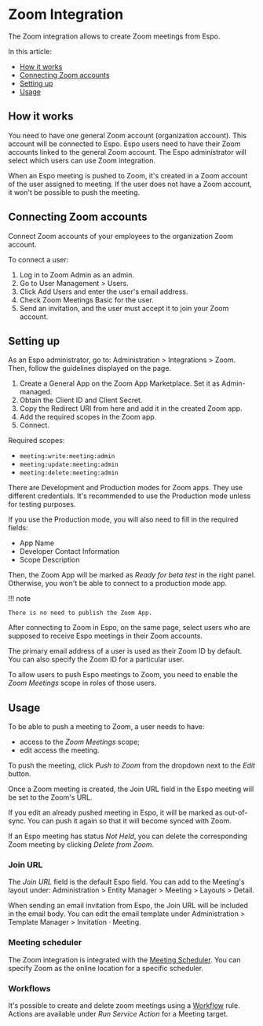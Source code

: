 # Zoom Integration

The Zoom integration allows to create Zoom meetings from Espo.

In this article:

* [How it works](#how-it-works)
* [Connecting Zoom accounts](#connecting-zoom-accounts)
* [Setting up](#setting-up)
* [Usage](#usage)

## How it works

You need to have one general Zoom account (organization account). This account will be connected to Espo. Espo users need to have their Zoom accounts linked to the general Zoom account. The Espo administrator will select which users can use Zoom integration.

When an Espo meeting is pushed to Zoom, it's created in a Zoom account of the user assigned to meeting. If the user does not have a Zoom account, it won't be possible to push the meeting.

## Connecting Zoom accounts

Connect Zoom accounts of your employees to the organization Zoom account.

To connect a user:

1. Log in to Zoom Admin as an admin.
2. Go to User Management > Users.
3. Click Add Users and enter the user's email address.
4. Check Zoom Meetings Basic for the user.
5. Send an invitation, and the user must accept it to join your Zoom account.

## Setting up

As an Espo administrator, go to: Administration > Integrations > Zoom. Then, follow the guidelines displayed on the page.

1. Create a General App on the Zoom App Marketplace. Set it as Admin-managed.
2. Obtain the Client ID and Client Secret.
3. Copy the Redirect URI from here and add it in the created Zoom app.
4. Add the required scopes in the Zoom app.
5. Connect.

Required scopes:

* `meeting:write:meeting:admin`
* `meeting:update:meeting:admin`
* `meeting:delete:meeting:admin`

There are Development and Production modes for Zoom apps. They use different credentials. It's recommended to use the Production mode unless for testing purposes.

If you use the Production mode, you will also need to fill in the required fields:

* App Name
* Developer Contact Information
* Scope Description

Then, the Zoom App will be marked as *Ready for beta test* in the right panel. Otherwise, you won't be able to connect to a production mode app.


!!! note

    There is no need to publish the Zoom App.


After connecting to Zoom in Espo, on the same page, select users who are supposed to receive Espo meetings in their Zoom accounts.

The primary email address of a user is used as their Zoom ID by default. You can also specify the Zoom ID for a particular user.

To allow users to push Espo meetings to Zoom, you need to enable the *Zoom Meetings* scope in roles of those users.


## Usage

To be able to push a meeting to Zoom, a user needs to have:

* access to the *Zoom Meetings* scope;
* edit access the meeting.

To push the meeting, click *Push to Zoom* from the dropdown next to the *Edit* button.

Once a Zoom meeting is created, the Join URL field in the Espo meeting will be set to the Zoom's URL.

If you edit an already pushed meeting in Espo, it will be marked as out-of-sync. You can push it again so that it will become synced with Zoom.

If an Espo meeting has status *Not Held*, you can delete the corresponding Zoom meeting by clicking *Delete from Zoom*.

### Join URL

The *Join URL* field is the default Espo field. You can add to the Meeting's layout under: Administration > Entity Manager > Meeting > Layouts > Detail.

When sending an email invitation from Espo, the Join URL will be included in the email body. You can edit the email template under Administration > Template Manager > Invitation · Meeting.

### Meeting scheduler

The Zoom integration is integrated with the [Meeting Scheduler](../meeting-scheduler/index.md). You can specify Zoom as the online location for a specific scheduler.

### Workflows

It's possible to create and delete zoom meetings using a [Workflow](../../administration/workflows.md) rule. Actions are available under *Run Service Action* for a Meeting target.
